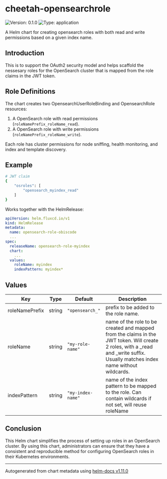 # cheetah-opensearchrole

![Version: 0.1.0](https://img.shields.io/badge/Version-0.1.0-informational?style=flat-square) ![Type: application](https://img.shields.io/badge/Type-application-informational?style=flat-square)

A Helm chart for creating opensearch roles with both read and write permissions based on a given index name.

## Introduction

This is to support the OAuth2 security model and helps scaffold the nessesary roles for the OpenSearch cluster that is mapped from the role claims in the JWT token.

## Role Definitions

The chart creates two OpensearchUserRoleBinding and OpensearchRole resources:

1. A OpenSearch role with read permissions (`roleNamePrefix_roleName_read`).
2. A OpenSearch role with write permissions (`roleNamePrefix_roleName_write`).

Each role has cluster permissions for node sniffing, health monitoring, and index and template discovery.

## Example

```sh
# JWT claim
{
    "osroles": [
        "opensearch_myindex_read"
    ]
}
```

Works together with the HelmRelease:

```yaml
apiVersion: helm.fluxcd.io/v1
kind: HelmRelease
metadata:
  name: opensearch-role-obiscode
  ...
spec:
  releaseName: opensearch-role-myindex
  chart:
    ...
  values:
    roleName: myindex
    indexPattern: myindex*

```

## Values

| Key | Type | Default | Description |
|-----|------|---------|-------------|
| roleNamePrefix | string | `"opensearch_"` | prefix to be added to the role name. |
| roleName | string | `"my-role-name"` | name of the role to be created and mapped from the claims in the JWT token. Will create 2 roles, with a _read and _write suffix. Usually matches index name without wildcards. |
| indexPattern | string | `"my-index-name"` | name of the index pattern to be mapped to the role. Can contain wildcards if not set, will reuse roleName |

## Conclusion

This Helm chart simplifies the process of setting up roles in an OpenSearch cluster. By using this chart, administrators can ensure that they have a consistent and reproducible method for configuring OpenSearch roles in their Kubernetes environments.

----------------------------------------------
Autogenerated from chart metadata using [helm-docs v1.11.0](https://github.com/norwoodj/helm-docs/releases/v1.11.0)
